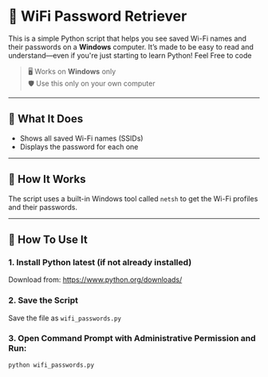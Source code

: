 # 🔐 WiFi Password Retriever

This is a  simple Python script that helps you see saved Wi-Fi names and their passwords on a **Windows** computer. It’s made to be easy to read and understand—even if you're just starting to learn Python! Feel Free to code

> 🖥️ Works on **Windows** only  
> 🛡️ Use this only on your own computer

---

## 📌 What It Does

- Shows all saved Wi-Fi names (SSIDs)
- Displays the password for each one

---

## 🧠 How It Works

The script uses a built-in Windows tool called `netsh` to get the Wi-Fi profiles and their passwords.

---

## 🚀 How To Use It

### 1. Install Python latest (if not already installed)
Download from: https://www.python.org/downloads/

### 2. Save the Script
Save the file as `wifi_passwords.py`

### 3. Open Command Prompt with Administrative Permission and Run:
```bash
python wifi_passwords.py
